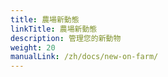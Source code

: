 ```yaml
---
title: 農場新動態
linkTitle: 農場新動態
description: 管理您的新動物
weight: 20
manualLink: /zh/docs/new-on-farm/
---
```

<script>
  window.location.href = "/zh/docs/new-on-farm/";
</script>

